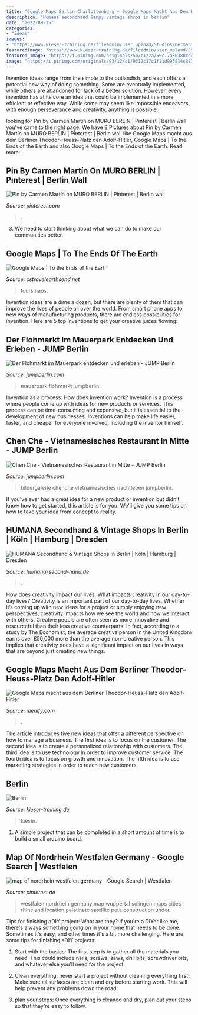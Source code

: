 ```yaml
---
title: "Google Maps Berlin Charlottenburg ~ Google Maps Macht Aus Dem Berliner Theodor-heuss-platz Den Adolf-hitler"
description: "Humana secondhand &amp; vintage shops in berlin"
date: "2022-09-15"
categories:
- "ideas"
images:
- "https://www.kieser-training.de/fileadmin/user_upload/Studios/Germany/Berlin/Berlin-Mitte/Studio/neue_Studiobilder_2019/Berlin_Mitte_Aussenaufnahme_01.jpg"
featuredImage: "https://www.kieser-training.de/fileadmin/user_upload/Studios/Germany/Berlin/Berlin-Mitte/Studio/neue_Studiobilder_2019/Berlin_Mitte_Aussenaufnahme_01.jpg"
featured_image: "https://i.pinimg.com/originals/50/c1/7a/50c17a30380cd480b3b4fceeca15a99e.gif"
image: "https://i.pinimg.com/originals/93/12/c1/9312c17c1f21d993814c8837b115e49d.gif"
---
```



Invention ideas range from the simple to the outlandish, and each offers a potential new way of doing something. Some are eventually implemented, while others are abandoned for lack of a better solution. However, every invention has at its core an idea that could be implemented in a more efficient or effective way. While some may seem like impossible endeavors, with enough perseverance and creativity, anything is possible.

	

		
looking for Pin by Carmen Martín on MURO BERLIN | Pinterest | Berlin wall you've came to the right page. We have 8 Pictures about Pin by Carmen Martín on MURO BERLIN | Pinterest | Berlin wall like Google Maps macht aus dem Berliner Theodor-Heuss-Platz den Adolf-Hitler, Google Maps | To the Ends of the Earth and also Google Maps | To the Ends of the Earth. Read more:
		
    
## Pin By Carmen Martín On MURO BERLIN | Pinterest | Berlin Wall

<img loading=lazy src="https://i.pinimg.com/originals/50/c1/7a/50c17a30380cd480b3b4fceeca15a99e.gif" onerror="this.onerror=null;this.src='https://tse1.mm.bing.net/th?id=OIP.xjkPEps9ARvxKo1sUMPg4gAAAA&amp;pid=15.1';" alt="Pin by Carmen Martín on MURO BERLIN | Pinterest | Berlin wall">

_Source: pinterest.com_

>. 

	

3. We need to start thinking about what we can do to make our communities better.

    
## Google Maps | To The Ends Of The Earth

<img loading=lazy src="https://cstravelblogdot.files.wordpress.com/2018/08/google-maps-panorama.jpg?w=1200" onerror="this.onerror=null;this.src='https://tse3.mm.bing.net/th?id=OIP.wyRHxRDR-H1BWAuH6leqGgHaDk&amp;pid=15.1';" alt="Google Maps | To the Ends of the Earth">

_Source: cstravelearthsend.net_

>toursmaps. 

	

Invention ideas are a dime a dozen, but there are plenty of them that can improve the lives of people all over the world. From smart phone apps to new ways of manufacturing products, there are endless possibilities for invention. Here are 5 top inventions to get your creative juices flowing: 

    
## Der Flohmarkt Im Mauerpark Entdecken Und Erleben - JUMP Berlin

<img loading=lazy src="https://jumpberlin.com/wp-content/uploads/2018/10/Mauerflo2.jpg" onerror="this.onerror=null;this.src='https://tse1.mm.bing.net/th?id=OIP.M2el-YDYhJQXaea1lrvG3AHaFj&amp;pid=15.1';" alt="Der Flohmarkt im Mauerpark entdecken und erleben - JUMP Berlin">

_Source: jumpberlin.com_

>mauerpark flohmarkt jumpberlin. 

	

Invention as a process: How does Invention work?
Invention is a process where people come up with ideas for new products or services. This process can be time-consuming and expensive, but it is essential to the development of new businesses. Inventions can help make life easier, faster, and cheaper for everyone involved, including the inventor himself.

    
## Chen Che - Vietnamesisches Restaurant In Mitte - JUMP Berlin

<img loading=lazy src="https://jumpberlin.com/wp-content/uploads/2017/05/K1024_Innenansicht_Chenche.jpg" onerror="this.onerror=null;this.src='https://tse4.mm.bing.net/th?id=OIP.2Fy51CbpTvKhA6d9Pyd_HgHaFj&amp;pid=15.1';" alt="Chen Che - Vietnamesisches Restaurant in Mitte - JUMP Berlin">

_Source: jumpberlin.com_

>bildergalerie chenche vietnamesisches nachtleben jumpberlin. 

	

If you've ever had a great idea for a new product or invention but didn't know how to get started, this article is for you. We'll give you some tips on how to take your idea from concept to reality.

    
## HUMANA Secondhand &amp; Vintage Shops In Berlin | Köln | Hamburg | Dresden

<img loading=lazy src="http://www.humana-second-hand.de/mode/pics/filialen/berlin-hauptstr.137.jpg" onerror="this.onerror=null;this.src='https://tse4.mm.bing.net/th?id=OIP.1CEYlIuZG-8nh-nArN9fJAHaE8&amp;pid=15.1';" alt="HUMANA Secondhand &amp; Vintage Shops in Berlin | Köln | Hamburg | Dresden">

_Source: humana-second-hand.de_

>. 

	

How does creativity impact our lives: What impacts creativity in our day-to-day lives?
Creativity is an important part of our day-to-day lives. Whether it’s coming up with new ideas for a project or simply enjoying new perspectives, creativity impacts how we see the world and how we interact with others. Creative people are often seen as more innovative and resourceful than their less creative counterparts. In fact, according to a study by The Economist, the average creative person in the United Kingdom earns over £50,000 more than the average non-creative person. This implies that creativity does have a significant impact on our lives in ways that are beyond just creating new things.

    
## Google Maps Macht Aus Dem Berliner Theodor-Heuss-Platz Den Adolf-Hitler

<img loading=lazy src="http://menify.com/wp-content/uploads/2014/01/google-maps-berlin.jpg" onerror="this.onerror=null;this.src='https://tse3.mm.bing.net/th?id=OIP.FVN7V7Is_XWq4nyQzbnV4wHaEx&amp;pid=15.1';" alt="Google Maps macht aus dem Berliner Theodor-Heuss-Platz den Adolf-Hitler">

_Source: menify.com_

>. 

	

The article introduces five new ideas that offer a different perspective on how to manage a business. The first idea is to focus on the customer. The second idea is to create a personalized relationship with customers. The third idea is to use technology in order to improve customer service. The fourth idea is to focus on growth and innovation. The fifth idea is to use marketing strategies in order to reach new customers.

    
## Berlin

<img loading=lazy src="https://www.kieser-training.de/fileadmin/user_upload/Studios/Germany/Berlin/Berlin-Mitte/Studio/neue_Studiobilder_2019/Berlin_Mitte_Aussenaufnahme_01.jpg" onerror="this.onerror=null;this.src='https://tse1.mm.bing.net/th?id=OIP.Pw72H0XPGVNH8GF5_gQEJAHaEK&amp;pid=15.1';" alt="Berlin">

_Source: kieser-training.de_

>kieser. 

	

1. A simple project that can be completed in a short amount of time is to build a small arduino board.

    
## Map Of Nordrhein Westfalen Germany - Google Search | Westfalen

<img loading=lazy src="https://i.pinimg.com/originals/93/12/c1/9312c17c1f21d993814c8837b115e49d.gif" onerror="this.onerror=null;this.src='https://tse2.mm.bing.net/th?id=OIP.nIwrW1KW9CFkZdyV7gsD6wHaHU&amp;pid=15.1';" alt="map of nordrhein westfalen germany - Google Search | Westfalen">

_Source: pinterest.de_

>westfalen nordrhein germany map wuppertal solingen maps cities rhineland location palatinate satellite peta construction under. 

	

Tips for finishing aDIY project: What are they?
If you're a DIYer like me, there's always something going on in your home that needs to be done. Sometimes it's easy, and other times it's a bit more challenging. Here are some tips for finishing aDIY projects:
1. Start with the basics: The first step is to gather all the materials you need. This could include nails, screws, saws, drill bits, screwdriver bits, and whatever else you'll need for the project.

2. Clean everything: never start a project without cleaning everything first! Make sure all surfaces are clean and dry before starting work. This will help prevent any problems down the road.

3. plan your steps: Once everything is cleaned and dry, plan out your steps so that they're easy to follow.

